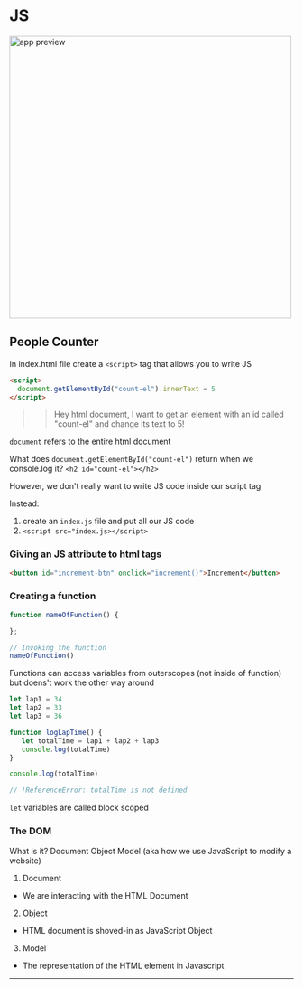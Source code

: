 # JS

<img src="https://user-images.githubusercontent.com/76512208/146969411-0e9e8623-37aa-4940-b065-1761baa690d2.png" alt="app preview" width="500px">


## People Counter
In index.html file create a `<script>` tag that allows you to write JS

``` html
<script>
  document.getElementById("count-el").innerText = 5
</script>
```

>>Hey html document, I want to get an element with an id called "count-el" and change its text to 5!

`document` refers to the entire html document

What does `document.getElementById("count-el")` return when we console.log it?
`<h2 id="count-el"></h2>`

However, we don't really want to write JS code inside our script tag

Instead:

1. create an `index.js` file and put all our JS code
2. `<script src="index.js></script>`

### Giving an JS attribute to html tags

``` html
<button id="increment-btn" onclick="increment()">Increment</button>
```

### Creating a function

``` Javascript
function nameOfFunction() {

};

// Invoking the function
nameOfFunction()
```

Functions can access variables from outerscopes (not inside of function) but doens't work the other way around

 ``` Javascript
let lap1 = 34
let lap2 = 33
let lap3 = 36

function logLapTime() {
    let totalTime = lap1 + lap2 + lap3
    console.log(totalTime)
}

console.log(totalTime)

// !ReferenceError: totalTime is not defined
```
`let` variables are called block scoped

### The DOM
What is it?
Document Object Model
(aka how we use JavaScript to modify a website)

1. Document
  - We are interacting with the HTML Document
2. Object
  - HTML document is shoved-in as JavaScript Object
3. Model
  - The representation of the HTML element in Javascript

---
